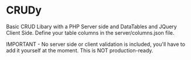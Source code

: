 # CRUDy
Basic CRUD Libary with a PHP Server side and DataTables and JQuery Client Side.
Define your table columns in the server/columns.json file.

IMPORTANT - No server side or client validation is included, you'll have to add it yourself at the moment.
This is NOT production-ready.
